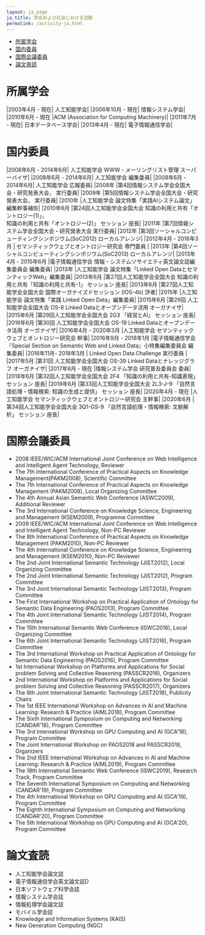 ```yaml
---
layout: ja_page
ja_title: 学会および社会における活動
permalink: /activity-ja.html
---
```


* [所属学会](#section-1)
* [国内委員](#section-2)
* [国際会議委員](#section-3)
* [論文査読](#section-4)

# <a id="section-1">所属学会</a>

|2003年4月 - 現在| 人工知能学会|
|2006年10月 - 現在| 情報システム学会|
|2010年6月 - 現在 |ACM (Association for Computing Machinery)|
|2011年7月 - 現在| 日本データベース学会|
|2013年4月 - 現在| 電子情報通信学会|

# <a id="section-2">国内委員</a>

|2008年6月 - 2014年6月| 人工知能学会 WWW・メーリングリスト管理 スーパーバイザ|
|2008年6月 - 2014年6月| 人工知能学会 編集委員|
|2008年6月 - 2014年6月| 人工知能学会 広報委員|
|2008年 |第4回情報システム学会全国大会・研究発表大会， 実行委員|
|2009年 |第5回情報システム学会全国大会・研究発表大会， 実行委員|
|2010年                |人工知能学会 論文特集「実践AIシステム論文」編集幹事補佐|
|2010年6月            |第24回人工知能学会全国大会 知識の利用と共有「オントロジー(1)」，<br/>知識の利用と共有「オントロジー(2)」  セッション 座長|
|2011年 |第7回情報システム学会全国大会・研究発表大会 実行委員|
|2012年               |第3回ソーシャルコンピューティングシンポジウム(SoC2012)  ローカルアレンジ|
|2012年4月 - 2016年3月     | セマンティックウェブとオントロジー研究会 専門委員 |
|2013年              |第4回ソーシャルコンピューティングシンポジウム(SoC2013)  ローカルアレンジ|
|2013年4月 - 2015年6月 |電子情報通信学会 情報・システムソサイエティ英文論文誌編集委員会 編集委員|
|2013年             |人工知能学会 論文特集「Linked Open DataとセマンティックWeb」編集委員|
|2013年6月          |第27回人工知能学会全国大会 知識の利用と共有「知識の利用と共有-1」  セッション 座長|
|2013年6月          |第27回人工知能学会全国大会 国際オーガナイズドセッション (IOS-4b)  評者|
|2015年             |人工知能学会 論文特集「実践 Linked Open Data」編集委員|
|2015年6月          |第29回 人工知能学会全国大会 OS-8 Linked Dataとオープンデータ活用  オーガナイザ|
|2015年6月          |第29回人工知能学会全国大会 2G3 「経営とAI」  セッション 座長|
|2016年6月          |第30回 人工知能学会全国大会 OS-19 Linked Dataとオープンデータ活用  オーガナイザ|
|2016年4月 - 2020年3月 |人工知能学会 セマンティックウェブとオントロジー研究会 幹事|
|2016年9月 - 2018年1月   |電子情報通信学会『Special Section on Semantic Web and Linked Data』小特集編集委員会 編集委員|
|2016年11月- 2018年3月 | Linked Open Data Challenge 実行委員 |
|2017年5月          |第31回 人工知能学会全国大会 OS-39 Linked Dataとナレッジグラフ オーガナイザ|
|2017年6月 - 現在   |情報システム学会 研究普及委員会 委員|
|2018年6月          |第32回人工知能学会全国大会 2F4 「知識の利用と共有-知識表現」  セッション 座長|
|2019年6月          |第33回人工知能学会全国大会 2L3-J-9 「自然言語処理・情報検索: 知識の生成と提供」  セッション 座長|
|2020年4月 - 現在 |人工知能学会 セマンティックウェブとオントロジー研究会 主幹事|
|2020年6月          |第34回人工知能学会全国大会 3Q1-GS-9 「自然言語処理・情報検索: 文脈解析」  セッション 座長|

# <a id="section-3">国際会議委員</a>
* 2008 IEEE/WIC/ACM International Joint Conference on Web Intelligence and Intelligent Agent Technology, Reviewer 
* The 7th International Conference of Practical Aspects on Knowledge Management(PAKM2008), Scientific Committee 
* The 7th International Conference of Practical Aspects on Knowledge Management (PAKM2008), Local Organizing Committee
* The 4th Annual Asian Semantic Web Conference (ASWC2009), Additional Reviewer  
* The 3rd International Conference on Knowledge Science, Engineering and Management (KSEM2009), Programme Committee
* 2009 IEEE/WIC/ACM International Joint Conference on Web Intelligence and Intelligent Agent Technology, Non-PC Reviewer
* The 8th International Conference of Practical Aspects on Knowledge Management (PAKM2010), Non-PC Reviewer
* The 4th International Conference on Knowledge Science, Engineering and Management (KSEM2010), Non-PC Reviewer   
* The 2nd Joint International Semantic Technology (JIST2012), Local Organizing Committee
* The 2nd Joint International Semantic Technology (JIST2012), Program Committee
* The 3rd Joint International Semantic Technology (JIST2013), Program Committee
* The First International Workshop on Practical Application of Ontology for Semantic Data Engineering (PAOS2013), Program Committee
* The 4th Joint International Semantic Technology (JIST2014), Program Committee
* The 15th International Semantic Web Conference (ISWC2016), Local Organizing Committee
* The 6th Joint International Semantic Technology (JIST2016), Program Committee
* The 3rd International Workshop on Practical Application of Ontology for Semantic Data Engineering (PAOS2016), Program Committee
* 1st International Workshop on Platforms and Applications for Social problem Solving and Collective Reasoning (PASSCR2016), Organizers
* 2nd International Workshop on Platforms and Applications for Social problem Solving and Collective Reasoning (PASSCR2017), Organizers
* The 8th Joint International Semantic Technology (JIST2018), Publicity Chairs
* The 1st IEEE International Workshop on Advances in AI and Machine Learning: Research & Practice (AIML2018), Program Committee
* The Sixth International Symposium on Computing and Networking (CANDAR'18), Program Committee
* The 3rd International Workshop on GPU Computing and AI (GCA'18), Program Committee
* The Joint International Workshop on PAOS2018 and PASSCR2018, Organizers
* The 2nd IEEE International Workshop on Advances in AI and Machine Learning: Research & Practice (AIML2019), Program Committee
* The 18th International Semantic Web Conference (ISWC2019), Research Track, Program Committee 
* The Seventh International Symposium on Computing and Networking (CANDAR'19), Program Committee
* The 4th International Workshop on GPU Computing and AI (GCA'19), Program Committee
* The Eighth International Symposium on Computing and Networking (CANDAR'20), Program Committee
* The 5th International Workshop on GPU Computing and AI (GCA'20), Program Committee

# <a id="section-4">論文査読</a>
* 人工知能学会論文誌
* 電子情報通信学会英文論文誌D
* 日本ソフトウェア科学会誌
* 情報システム学会誌
* 情報処理学会論文誌
* モバイル学会誌
* Knowledge and Information Systems (KAIS) 
* New Generation Computing (NGC) 

